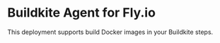 # Buildkite Agent for Fly.io

This deployment supports build Docker images in your Buildkite steps.
